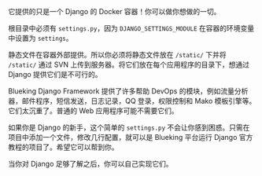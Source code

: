 它提供的只是一个 Django 的 Docker 容器！你可以做你想做的一切。

根目录中必须有 `settings.py`，因为 `DJANGO_SETTINGS_MODULE` 在容器的环境变量中设置为 `settings`。

静态文件在容器外部提供。所以你必须将静态文件放在 `/static/` 下并将 `/static/` 通过 SVN 上传到服务器。将它们放在每个应用程序的目录下，想通过 Django 提供它们是不可行的。

Blueking Django Framework 提供了许多帮助 DevOps 的模块，例如流量分析器，邮件程序，短信发送，日志记录，QQ 登录，权限控制和 Mako 模板引擎等。它们太沉重了。普通的 Web 应用程序可能不需要它们。

如果你是 Django 的新手，这个简单的 `settings.py` 不会让你感到困惑。只需在项目中添加一个文件，修改几行配置，就可以是 Blueking 平台运行 Django 官方教程的项目了。希望它可以帮到你。

当你对 Django 足够了解之后，你可以自己实现它们。
